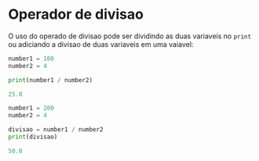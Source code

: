 # Operador de divisao

O uso do operado de divisao pode ser dividindo as duas variaveis no ```print``` ou adiciando a divisao de duas variaveis em uma vaiavel:

```python
number1 = 100
number2 = 4

print(number1 / number2)

25.0
```

```python
number1 = 200
number2 = 4

divisao = number1 / number2
print(divisao)

50.0
```